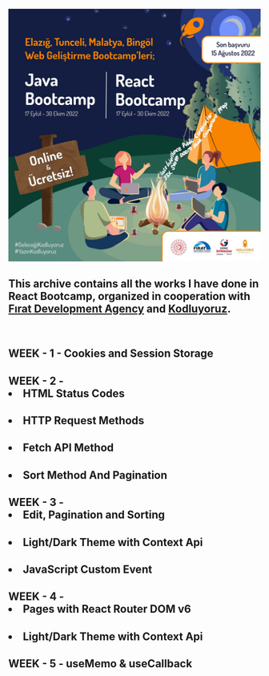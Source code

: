 ![image info](./ReactBootcampPoster.jpg)

## **This archive contains all the works I have done in React Bootcamp, organized in cooperation with [Fırat Development Agency](https://fka.gov.tr) and [Kodluyoruz](https://kodluyoruz.org/tr/kodluyoruz/).**

<br/>
<h2> WEEK - 1 - Cookies and Session Storage </h2>
<h2> WEEK - 2 - <li> HTML Status Codes </li>  </h2>
<h2>         <li>  HTTP Request Methods </li> </h2>
<h2>         <li>  Fetch API Method </li> </h2>
<h2>         <li>  Sort Method And Pagination </li> </h2>
<h2> WEEK - 3 - <li>Edit, Pagination and Sorting </li> </h2>
<h2>        <li>Light/Dark Theme with Context Api</li> </h2>
<h2>        <li>JavaScript Custom Event</li> </h2>
<h2> WEEK - 4 - <li>Pages with React Router DOM v6 </li> <h2>
<h2>        <li>Light/Dark Theme with Context Api</li> </h2>
<h2> WEEK - 5 - useMemo & useCallback  <h2>
